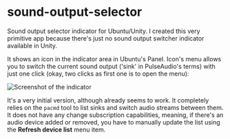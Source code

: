 sound-output-selector
=====================

Sound output selector indicator for Ubuntu/Unity. I created this very primitive app because there's just no sound output switcher indicator available in Unity.

It shows an icon in the indicator area in Ubuntu's Panel. Icon's menu allows you to switch the current sound output ('sink' in PulseAudio's terms) with just one click (okay, two clicks as first one is to open the menu):

![Screenshot of the indicator](https://raw.github.com/yktoo/sound-output-selector/master/Screenshot.png)

It's a very initial version, although already seems to work. It completely relies on the ```pacmd``` tool to list sinks and switch audio streams between them. It does not have any change subscription capabilities, meaning, if there's an audio device added or removed, you have to manually update the list using the **Refresh device list** menu item.
